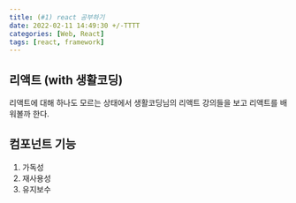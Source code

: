 ```yaml
---
title: (#1) react 공부하기
date: 2022-02-11 14:49:30 +/-TTTT
categories: [Web, React]
tags: [react, framework]
---
```

## 리액트 (with 생활코딩)
리액트에 대해 하나도 모르는 상태에서 생활코딩님의 리액트 강의들을 보고 리액트를 배워볼까 한다.

## 컴포넌트 기능
1. 가독성
2. 재사용성
3. 유지보수